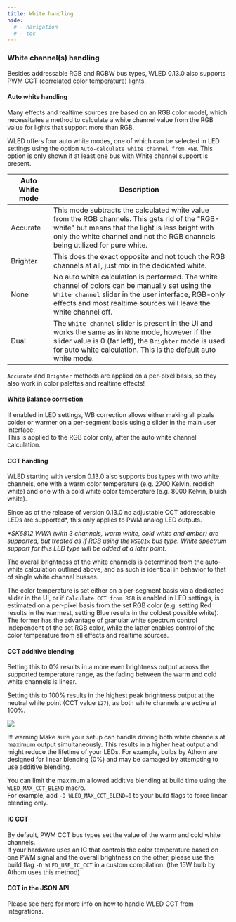 ```yaml
---
title: White handling
hide:
  # - navigation
  # - toc
---
```


### White channel(s) handling

Besides addressable RGB and RGBW bus types, WLED 0.13.0 also supports PWM CCT (correlated color temperature) lights.

#### Auto white handling

Many effects and realtime sources are based on an RGB color model, which necessitates a method to calculate a white channel value from the RGB value for lights that support more than RGB.

WLED offers four auto white modes, one of which can be selected in LED settings using the option `Auto-calculate white channel from RGB`. This option is only shown if at least one bus with White channel support is present.

| Auto White mode | Description |
|---|---|
Accurate | This mode subtracts the calculated white value from the RGB channels. This gets rid of the "RGB-white" but means that the light is less bright with only the white channel and not the RGB channels being utilized for pure white.
Brighter | This does the exact opposite and not touch the RGB channels at all, just mix in the dedicated white.
None | No auto white calculation is performed. The white channel of colors can be manually set using the `White channel` slider in the user interface, RGB-only effects and most realtime sources will leave the white channel off.
Dual | The `White channel` slider is present in the UI and works the same as in `None` mode, however if the slider value is 0 (far left), the `Brighter` mode is used for auto white calculation. This is the default auto white mode.

`Accurate` and `Brighter` methods are applied on a per-pixel basis, so they also work in color palettes and realtime effects!

#### White Balance correction

If enabled in LED settings, WB correction allows either making all pixels colder or warmer on a per-segment basis using a slider in the main user interface.  
This is applied to the RGB color only, after the auto white channel calculation.

#### CCT handling

WLED starting with version 0.13.0 also supports bus types with two white channels, one with a warm color temperature (e.g. 2700 Kelvin, reddish white) and one with a cold white color temperature (e.g. 8000 Kelvin, bluish white).

Since as of the release of version 0.13.0 no adjustable CCT addressable LEDs are supported*, this only applies to PWM analog LED outputs.

_*SK6812 WWA (with 3 channels, warm white, cold white and amber) are supported, but treated as if RGB using the `WS281x` bus type. White spectrum support for this LED type will be added at a later point._

The overall brightness of the white channels is determined from the auto-white calculation outlined above, and as such is identical in behavior to that of single white channel busses.

The color temperature is set either on a per-segment basis via a dedicated slider in the UI, or if `Calculate CCT from RGB` is enabled in LED settings, is estimated on a per-pixel basis from the set RGB color (e.g. setting Red results in the warmest, setting Blue results in the coldest possible white).
The former has the advantage of granular white spectrum control independent of the set RGB color, while the latter enables control of the color temperature from all effects and realtime sources.

#### CCT additive blending

Setting this to 0% results in a more even brightness output across the supported temperature range, as the fading between the warm and cold white channels is linear.

Setting this to 100% results in the highest peak brightness output at the neutral white point (CCT value `127`), as both white channels are active at 100%.

![](/assets/images/content/wledcct.png)

!!! warning
		Make sure your setup can handle driving both white channels at maximum output simultaneously. This results in a higher heat output and might reduce the lifetime of your LEDs. For example, bulbs by Athom are designed for linear blending (0%) and may be damaged by attempting to use additive blending.

You can limit the maximum allowed additive blending at build time using the `WLED_MAX_CCT_BLEND` macro.  
For example, add `-D WLED_MAX_CCT_BLEND=0` to your build flags to force linear blending only.

#### IC CCT

By default, PWM CCT bus types set the value of the warm and cold white channels.  
If your hardware uses an IC that controls the color temperature based on one PWM signal and the overall brightness on the other, please use the build flag `-D WLED_USE_IC_CCT` in a custom compilation. (the 15W bulb by Athom uses this method)

#### CCT in the JSON API

Please see [here](/interfaces/json-api/#cct-control) for more info on how to handle WLED CCT from integrations.